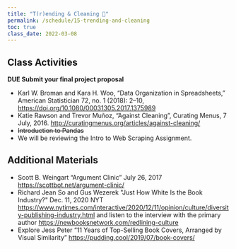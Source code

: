 ```yaml
---
title: "T(r)ending & Cleaning 🏡"
permalink: /schedule/15-trending-and-cleaning
toc: true
class_date: 2022-03-08
---
```


## Class Activities

**DUE Submit your final project proposal**

- Karl W. Broman and Kara H. Woo, “Data Organization in Spreadsheets,” American Statistician 72, no. 1 (2018): 2–10, <https://doi.org/10.1080/00031305.2017.1375989>
- Katie Rawson and Trevor Muñoz, “Against Cleaning”, Curating Menus, 7 July, 2016. <http://curatingmenus.org/articles/against-cleaning/> 
- ~~Introduction to Pandas~~
- We will be reviewing the Intro to Web Scraping Assignment.


## Additional Materials

- Scott B. Weingart “Argument Clinic” July 26, 2017 <https://scottbot.net/argument-clinic/>
- Richard Jean So and Gus Wezerek "Just How White Is the Book Industry?" Dec. 11, 2020 NYT <https://www.nytimes.com/interactive/2020/12/11/opinion/culture/diversity-publishing-industry.html> and listen to the interview with the primary author <https://newbooksnetwork.com/redlining-culture>
- Explore Jess Peter “11 Years of Top-Selling Book Covers, Arranged by Visual Similarity” <https://pudding.cool/2019/07/book-covers/>
